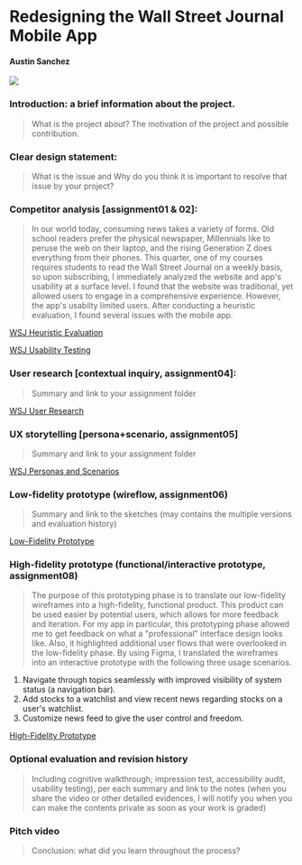 
# Redesigning the Wall Street Journal Mobile App
#### Austin Sanchez

<img src=”https://github.com/austinmatthewsanchez/DH150-AUSTINSANCHEZ/blob/master/homepages.png” height=”300px”> 

### Introduction: a brief information about the project. 
>What is the project about? The motivation of the project and possible contribution.


### Clear design statement: 
>What is the issue and Why do you think it is important to resolve that issue by your project? 


### Competitor analysis [assignment01 & 02]:
>In our world today, consuming news takes a variety of forms. Old school readers prefer the physical newspaper, Millennials like to peruse the web on their laptop, and the rising Generation Z does everything from their phones. This quarter, one of my courses requires students to read the Wall Street Journal on a weekly basis, so upon subscribing, I immediately analyzed the website and app's usability at a surface level. I found that the website was traditional, yet allowed users to engage in a comprehensive experience. However, the app's usabilty limited users. After conducting a heuristic evaluation, I found several issues with the mobile app.

[WSJ Heuristic Evaluation](https://github.com/austinmatthewsanchez/DH150-AUSTINSANCHEZ)


[WSJ Usability Testing](https://github.com/austinmatthewsanchez/DH150-AUSTINSANCHEZ/tree/master/assignment02)

### User research [contextual inquiry, assignment04]:
>Summary and link to your assignment folder

[WSJ User Research](https://github.com/austinmatthewsanchez/DH150-AUSTINSANCHEZ/tree/master/assignment04)

### UX storytelling [persona+scenario, assignment05]
>Summary and link to your assignment folder

[WSJ Personas and Scenarios](https://github.com/austinmatthewsanchez/DH150-AUSTINSANCHEZ/tree/master/assignment05)




### Low-fidelity prototype (wireflow, assignment06)
>Summary and link to the sketches (may contains the multiple versions and evaluation history)

[Low-Fidelity Prototype](https://github.com/austinmatthewsanchez/DH150-AUSTINSANCHEZ/tree/master/assignment06)

### High-fidelity prototype (functional/interactive prototype, assignment08)
>The purpose of this prototyping phase is to translate our low-fidelity wireframes into a high-fidelity, functional product. This product can be used easier by potential users, which allows for more feedback and iteration. For my app in particular, this prototyping phase allowed me to get feedback on what a "professional" interface design looks like. Also, it highlighted additional user flows that were overlooked in the low-fidelity phase. By using Figma, I translated the wireframes into an interactive prototype with the following three usage scenarios.

1. Navigate through topics seamlessly with improved visibility of system status (a navigation bar).
2. Add stocks to a watchlist and view recent news regarding stocks on a user's watchlist.
3. Customize news feed to give the user control and freedom.

[High-Fidelity Prototype](https://github.com/austinmatthewsanchez/DH150-AUSTINSANCHEZ/tree/master/assignment07)


### Optional evaluation and revision history 
>Including cognitive walkthrough; impression test, accessibility audit, usability testing), per each summary and link to the notes (when you share the video or other detailed evidences, I will notify you when you can make the contents private as soon as your work is graded)

### Pitch video 
>Conclusion: what did you learn throughout the process?
